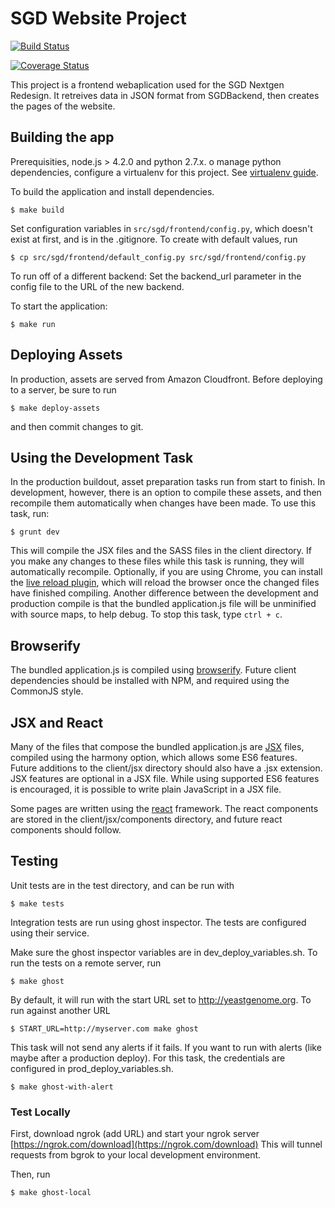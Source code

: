 # SGD Website Project

[![Build Status](https://travis-ci.org/yeastgenome/SGDFrontend.svg)](https://travis-ci.org/yeastgenome/SGDFrontend)

[![Coverage Status](https://coveralls.io/repos/github/yeastgenome/SGDFrontend/badge.svg?branch=qa)](https://coveralls.io/github/yeastgenome/SGDFrontend?branch=qa)

This project is a frontend webaplication used for the SGD Nextgen Redesign. It retreives data in JSON format from
SGDBackend, then creates the pages of the website.

## Building the app

Prerequisities, node.js > 4.2.0 and python 2.7.x. o manage python dependencies, configure a virtualenv for this project. See [virtualenv guide](http://docs.python-guide.org/en/latest/dev/virtualenvs/).

To build the application and install dependencies.

    $ make build

Set configuration variables in `src/sgd/frontend/config.py`, which doesn't exist at first, and is in the .gitignore.  To create with default values, run

    $ cp src/sgd/frontend/default_config.py src/sgd/frontend/config.py

To run off of a different backend: Set the backend_url parameter in the config file to the URL of the new backend. 
    
To start the application:

    $ make run

## Deploying Assets

In production, assets are served from Amazon Cloudfront.  Before deploying to a server, be sure to run 

    $ make deploy-assets

and then commit changes to git.

## Using the Development Task

In the production buildout, asset preparation tasks run from start to finish.  In development, however, there is an option to compile these assets, and then recompile them automatically when changes have been made.  To use this task, run:

    $ grunt dev

This will compile the JSX files and the SASS files in the client directory.  If you make any changes to these files while this task is running, they will automatically recompile.  Optionally, if you are using Chrome, you can install the [live reload plugin](https://chrome.google.com/webstore/detail/livereload/jnihajbhpnppcggbcgedagnkighmdlei?hl=en), which will reload the browser once the changed files have finished compiling.  Another difference between the development and production compile is that the bundled application.js file will be unminified with source maps, to help debug.  To stop this task, type `ctrl + c`.

## Browserify

The bundled application.js is compiled using [browserify](http://browserify.org/).  Future client dependencies should be installed with NPM, and required using the CommonJS style.

## JSX and React

Many of the files that compose the bundled application.js are [JSX](http://jsx.github.io/) files, compiled using the harmony option, which allows some ES6 features.  Future additions to the client/jsx directory should also have a .jsx extension.  JSX features are optional in a JSX file.  While using supported ES6 features is encouraged, it is possible to write plain JavaScript in a JSX file.

Some pages are written using the [react](http://facebook.github.io/react/) framework.  The react components are stored in the client/jsx/components directory, and future react components should follow.

## Testing

Unit tests are in the test directory, and can be run with

    $ make tests

Integration tests are run using ghost inspector.  The tests are configured using their service.

Make sure the ghost inspector variables are in dev_deploy_variables.sh.  To run the tests on a remote server, run

    $ make ghost

By default, it will run with the start URL set to http://yeastgenome.org.  To run against another URL

    $ START_URL=http://myserver.com make ghost

This task will not send any alerts if it fails.  If you want to run with alerts (like maybe after a production deploy).  For this task, the credentials are configured in prod_deploy_variables.sh.

    $ make ghost-with-alert

### Test Locally

First, download ngrok (add URL) and start your ngrok server [https://ngrok.com/download](https://ngrok.com/download) This will tunnel requests from bgrok to your local development environment.

Then, run

    $ make ghost-local
